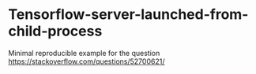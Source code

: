 # Tensorflow-server-launched-from-child-process
Minimal reproducible example for the question https://stackoverflow.com/questions/52700621/

